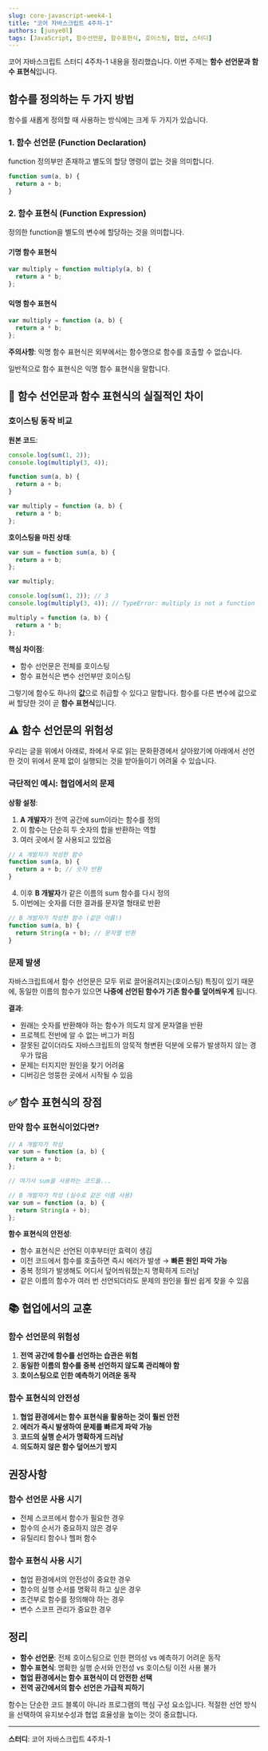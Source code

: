 ```yaml
---
slug: core-javascript-week4-1
title: "코어 자바스크립트 4주차-1"
authors: [junye0l]
tags: [JavaScript, 함수선언문, 함수표현식, 호이스팅, 협업, 스터디]
---
```


코어 자바스크립트 스터디 4주차-1 내용을 정리했습니다. 이번 주제는 **함수 선언문과 함수 표현식**입니다.

<!-- truncate -->

## 함수를 정의하는 두 가지 방법

함수를 새롭게 정의할 때 사용하는 방식에는 크게 두 가지가 있습니다.

### 1. 함수 선언문 (Function Declaration)

function 정의부만 존재하고 별도의 할당 명령이 없는 것을 의미합니다.

```javascript
function sum(a, b) {
  return a + b;
}
```

### 2. 함수 표현식 (Function Expression)

정의한 function을 별도의 변수에 할당하는 것을 의미합니다.

#### 기명 함수 표현식

```javascript
var multiply = function multiply(a, b) {
  return a * b;
};
```

#### 익명 함수 표현식

```javascript
var multiply = function (a, b) {
  return a * b;
};
```

**주의사항**: 익명 함수 표현식은 외부에서는 함수명으로 함수를 호출할 수 없습니다.

일반적으로 함수 표현식은 익명 함수 표현식을 말합니다.

## 🔄 함수 선언문과 함수 표현식의 실질적인 차이

### 호이스팅 동작 비교

**원본 코드**:

```javascript
console.log(sum(1, 2));
console.log(multiply(3, 4));

function sum(a, b) {
  return a + b;
}

var multiply = function (a, b) {
  return a * b;
};
```

**호이스팅을 마친 상태**:

```javascript
var sum = function sum(a, b) {
  return a + b;
};

var multiply;

console.log(sum(1, 2)); // 3
console.log(multiply(3, 4)); // TypeError: multiply is not a function

multiply = function (a, b) {
  return a * b;
};
```

**핵심 차이점**:

- 함수 선언문은 전체를 호이스팅
- 함수 표현식은 변수 선언부만 호이스팅

그렇기에 함수도 하나의 **값**으로 취급할 수 있다고 말합니다. 함수를 다른 변수에 값으로써 할당한 것이 곧 **함수 표현식**입니다.

## ⚠️ 함수 선언문의 위험성

우리는 글을 위에서 아래로, 좌에서 우로 읽는 문화환경에서 살아왔기에 아래에서 선언한 것이 위에서 문제 없이 실행되는 것을 받아들이기 어려울 수 있습니다.

### 극단적인 예시: 협업에서의 문제

**상황 설정**:

1. **A 개발자**가 전역 공간에 sum이라는 함수를 정의
2. 이 함수는 단순히 두 숫자의 합을 반환하는 역할
3. 여러 곳에서 잘 사용되고 있었음

```javascript
// A 개발자가 작성한 함수
function sum(a, b) {
  return a + b; // 숫자 반환
}
```

4. 이후 **B 개발자**가 같은 이름의 sum 함수를 다시 정의
5. 이번에는 숫자를 더한 결과를 문자열 형태로 반환

```javascript
// B 개발자가 작성한 함수 (같은 이름!)
function sum(a, b) {
  return String(a + b); // 문자열 반환
}
```

### 문제 발생

자바스크립트에서 함수 선언문은 모두 위로 끌어올려지는(호이스팅) 특징이 있기 때문에, 동일한 이름의 함수가 있으면 **나중에 선언된 함수가 기존 함수를 덮어씌우게** 됩니다.

**결과**:

- 원래는 숫자를 반환해야 하는 함수가 의도치 않게 문자열을 반환
- 프로젝트 전반에 알 수 없는 버그가 퍼짐
- 잘못된 값이더라도 자바스크립트의 암묵적 형변환 덕분에 오류가 발생하지 않는 경우가 많음
- 문제는 터지지만 원인을 찾기 어려움
- 디버깅은 엉뚱한 곳에서 시작될 수 있음

## ✅ 함수 표현식의 장점

### 만약 함수 표현식이었다면?

```javascript
// A 개발자가 작성
var sum = function (a, b) {
  return a + b;
};

// 여기서 sum을 사용하는 코드들...

// B 개발자가 작성 (실수로 같은 이름 사용)
var sum = function (a, b) {
  return String(a + b);
};
```

**함수 표현식의 안전성**:

- 함수 표현식은 선언된 이후부터만 효력이 생김
- 이전 코드에서 함수를 호출하면 즉시 에러가 발생 → **빠른 원인 파악 가능**
- 중복 정의가 발생해도 어디서 덮어씌워졌는지 명확하게 드러남
- 같은 이름의 함수가 여러 번 선언되더라도 문제의 원인을 훨씬 쉽게 찾을 수 있음

## 📚 협업에서의 교훈

### 함수 선언문의 위험성

1. **전역 공간에 함수를 선언하는 습관은 위험**
2. **동일한 이름의 함수를 중복 선언하지 않도록 관리해야 함**
3. **호이스팅으로 인한 예측하기 어려운 동작**

### 함수 표현식의 안전성

1. **협업 환경에서는 함수 표현식을 활용하는 것이 훨씬 안전**
2. **에러가 즉시 발생하여 문제를 빠르게 파악 가능**
3. **코드의 실행 순서가 명확하게 드러남**
4. **의도하지 않은 함수 덮어쓰기 방지**

## 권장사항

### 함수 선언문 사용 시기

- 전체 스코프에서 함수가 필요한 경우
- 함수의 순서가 중요하지 않은 경우
- 유틸리티 함수나 헬퍼 함수

### 함수 표현식 사용 시기

- 협업 환경에서의 안전성이 중요한 경우
- 함수의 실행 순서를 명확히 하고 싶은 경우
- 조건부로 함수를 정의해야 하는 경우
- 변수 스코프 관리가 중요한 경우

## 정리

- **함수 선언문**: 전체 호이스팅으로 인한 편의성 vs 예측하기 어려운 동작
- **함수 표현식**: 명확한 실행 순서와 안전성 vs 호이스팅 이전 사용 불가
- **협업 환경에서는 함수 표현식이 더 안전한 선택**
- **전역 공간에서의 함수 선언은 가급적 피하기**

함수는 단순한 코드 블록이 아니라 프로그램의 핵심 구성 요소입니다. 적절한 선언 방식을 선택하여 유지보수성과 협업 효율성을 높이는 것이 중요합니다.

---

**스터디**: 코어 자바스크립트 4주차-1
